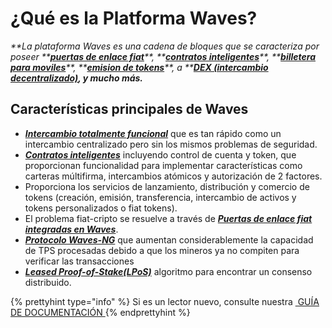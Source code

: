 # ¿Qué es la Platforma Waves?

_**La plataforma Waves es una cadena de bloques que se caracteriza por poseer **_[_**puertas de enlace fiat**_](/waves-client/wallet-management.md)_**, **_[_**contratos inteligentes**_](/technical-details/waves-contracts-language-description.md)_**, **_[_**billetera para moviles**_](/waves-client/mobile-apps.md)_**, **_[_**emision de tokens**_](/waves-client/assets-management.md)_**, a **_[_**DEX \(intercambio decentralizado\)**_](/waves-client/waves-dex.md)_**, y mucho más.**_

## Características principales de Waves

* [_**Intercambio totalmente funcional**_](/platform-features/decentralized-cryptocurrency-exchange-dex.md) que es tan rápido como un intercambio centralizado pero sin los mismos problemas de seguridad.
* [_**Contratos inteligentes**_](/technical-details/waves-contracts-language-description.md) incluyendo control de cuenta y token, que proporcionan funcionalidad para implementar características como carteras múltifirma, intercambios atómicos y autorización de 2 factores.
* Proporciona los servicios de lanzamiento, distribución y comercio de tokens \(creación, emisión, transferencia, intercambio de activos y tokens personalizados o fiat tokens\).
* El problema fiat-cripto se resuelve a través de [_**Puertas de enlace fiat integradas en Waves**_](/waves-client/wallet-management.md).
* [_**Protocolo Waves-NG**_](/platform-features/waves-ng-protocol.md) que aumentan considerablemente la capacidad de TPS procesadas debido a que los mineros ya no compiten para verificar las transacciones
* [_**Leased Proof-of-Stake\(LPoS\)**_](/platform-features/leased-proof-of-stake-lpos.md) algoritmo para encontrar un consenso distribuido.


{% prettyhint type="info" %} Si es un lector nuevo, consulte nuestra <a href="/overview/how-to-use-this-guide.md"> &nbsp;GUÍA DE DOCUMENTACIÓN </a> {% endprettyhint %}
